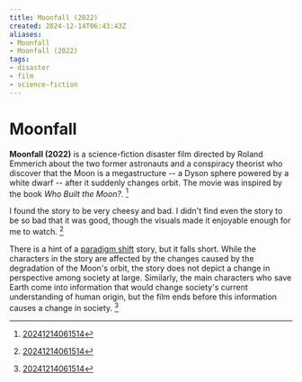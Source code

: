 ```yaml
---
title: Moonfall (2022)
created: 2024-12-14T06:43:43Z
aliases:
- Moonfall
- Moonfall (2022)
tags:
- disaster
- film
- science-fiction
---
```


# Moonfall

**Moonfall (2022)** is a science-fiction disaster film directed by Roland Emmerich about the two former astronauts and a conspiracy theorist who discover that the Moon is a megastructure -- a Dyson sphere powered by a white dwarf -- after it suddenly changes orbit. The movie was inspired by the book _Who Built the Moon?_. [^1]

I found the story to be very cheesy and bad. I didn't find even the story to be so bad that it was good, though the visuals made it enjoyable enough for me to watch. [^1]

There is a hint of a [paradigm shift](../tags/paradigm-shift.md) story, but it falls short. While the characters in the story are affected by the changes caused by the degradation of the Moon's orbit, the story does not depict a change in perspective among society at large. Similarly, the main characters who save Earth come into information that would change society's current understanding of human origin, but the film ends before this information causes a change in society. [^1]

[^1]: [20241214061514](../entries/20241214061514.md)
